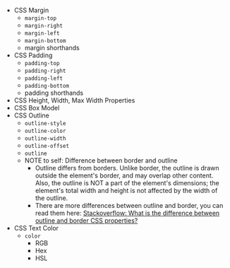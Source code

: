 - CSS Margin
  - `margin-top`
  - `margin-right`
  - `margin-left`
  - `margin-bottom`
  - margin shorthands
- CSS Padding
  - `padding-top`
  - `padding-right`
  - `padding-left`
  - `padding-bottom`
  - padding shorthands
- CSS Height, Width, Max Width Properties
- CSS Box Model
- CSS Outline
  - `outline-style`
  - `outline-color`
  - `outline-width`
  - `outline-offset`
  - `outline`
  - NOTE to self: Difference between border and outline
    - Outline differs from borders. Unlike border, the outline is drawn outside the element's border, and may overlap other content. Also, the outline is NOT a part of the element's dimensions; the element's total width and height is not affected by the width of the outline.
    - There are more differences between outline and border, you can read them here: [Stackoverflow: What is the difference between outline and border CSS properties?](https://stackoverflow.com/questions/1158515/what-is-the-difference-between-outline-and-border-css-properties)
- CSS Text Color
  - `color`
    - RGB
    - Hex
    - HSL
